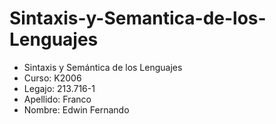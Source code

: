 # Sintaxis-y-Semantica-de-los-Lenguajes

- Sintaxis y Semántica de los Lenguajes
- Curso: K2006
- Legajo: 213.716-1
- Apellido: Franco
- Nombre: Edwin Fernando

